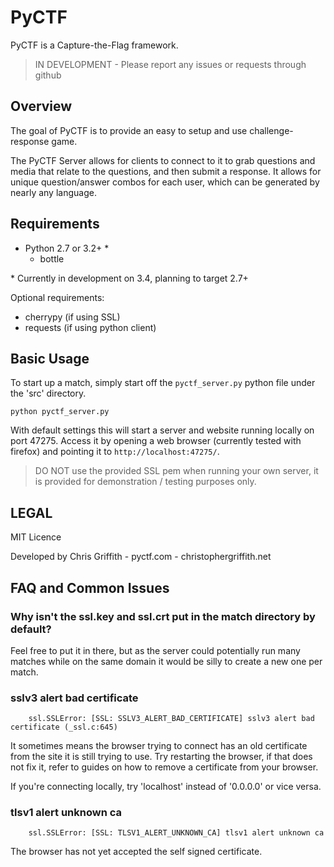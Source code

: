 PyCTF
=====

PyCTF is a Capture-the-Flag framework.

> IN DEVELOPMENT - Please report any issues or requests through github


Overview
--------

The goal of PyCTF is to provide an easy to setup and use challenge-response game.

The PyCTF Server allows for clients to connect to it to grab questions and media that relate to the questions,
and then submit a response. It allows for unique question/answer combos for each user, which can be generated by nearly any language.

Requirements
------------

* Python 2.7 or 3.2+ \*
	- bottle

\* Currently in development on 3.4, planning to target 2.7+ 

Optional requirements:

* cherrypy (if using SSL)
* requests (if using python client) 


Basic Usage
-----------

To start up a match, simply start off the `pyctf_server.py` python file under the 'src' directory. 

`python pyctf_server.py`

With default settings this will start a server and website running locally on port 47275. 
Access it by opening a web browser (currently tested with firefox) and pointing it to `http://localhost:47275/`. 


> DO NOT use the provided SSL pem when running your own server,
it is provided for demonstration / testing purposes only. 

LEGAL
-----

MIT Licence

Developed by Chris Griffith - pyctf.com - christophergriffith.net


FAQ and Common Issues
---------------------

### Why isn't the ssl.key and ssl.crt put in the match directory by default?

Feel free to put it in there, but as the server could potentially run many matches while on the
same domain it would be silly to create a new one per match.

### sslv3 alert bad certificate

```
    ssl.SSLError: [SSL: SSLV3_ALERT_BAD_CERTIFICATE] sslv3 alert bad certificate (_ssl.c:645)
```

It sometimes means the browser trying to connect has an old certificate from the site it is still trying to use.
Try restarting the browser, if that does not fix it, refer to guides on how to remove a certificate
from your browser.

If you're connecting locally, try 'localhost' instead of '0.0.0.0' or vice versa.


### tlsv1 alert unknown ca

```
    ssl.SSLError: [SSL: TLSV1_ALERT_UNKNOWN_CA] tlsv1 alert unknown ca
```

The browser has not yet accepted the self signed certificate.